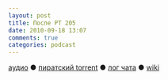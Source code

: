 ```yaml
---
layout: post
title: После РТ 205
date: 2010-09-18 13:07
comments: true
categories: podcast
---
```

[аудио](http://cdn.radio-t.com/rt205post.mp3) ● [пиратский torrent](http://pirates.radio-t.com/torrents/rt205post.mp3.torrent) ● [лог чата](http://chat.radio-t.com/logs/radio-t-205.html) ● [wiki](http://wiki.radio-t.com/%D0%9F%D0%BE%D1%81%D0%BB%D0%B5_%D0%A0%D0%A2_205)<audio src="http://cdn.radio-t.com/rt205post.mp3" preload="none">
